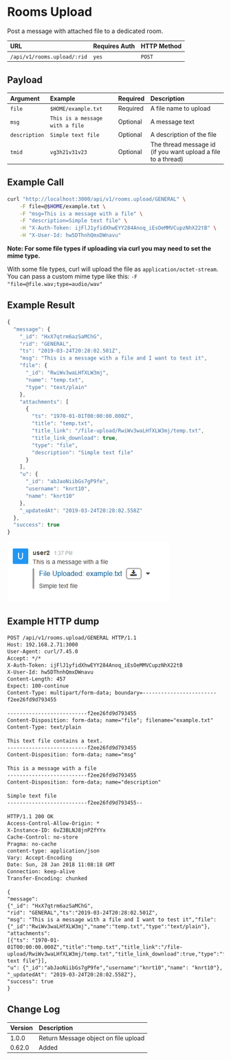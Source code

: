 # Rooms Upload

Post a message with attached file to a dedicated room.

| URL | Requires Auth | HTTP Method |
| :--- | :--- | :--- |
| `/api/v1/rooms.upload/:rid` | `yes` | `POST` |

## Payload

| Argument | Example | Required | Description |
| :--- | :--- | :--- | :--- |
| `file` | `$HOME/example.txt` | Required | A file name to upload |
| `msg` | `This is a message with a file` | Optional | A message text |
| `description` | `Simple text file` | Optional | A description of the file |
| `tmid` | `vg3h21v31v23` | Optional | The thread message id \(if you want upload a file to a thread\) |

## Example Call

```bash
curl "http://localhost:3000/api/v1/rooms.upload/GENERAL" \
    -F file=@$HOME/example.txt \
    -F "msg=This is a message with a file" \
    -F "description=Simple text file" \
    -H "X-Auth-Token: ijFlJ1yfidXhwEYY284Anoq_iEsOeMMVCupzNhX22tB" \
    -H "X-User-Id: hw5DThnhQmxDWnavu"
```

**Note: For some file types if uploading via curl you may need to set the mime type.**

With some file types, curl will upload the file as `application/octet-stream`. You can pass a custom mime type like this: `-F "file=@file.wav;type=audio/wav"`

## Example Result

```javascript
{
  "message": {
    "_id": "HxX7qtrm6azSaMChG",
    "rid": "GENERAL",
    "ts": "2019-03-24T20:28:02.501Z",
    "msg": "This is a message with a file and I want to test it",
    "file": {
      "_id": "RwiWv3waLHfXLW3mj",
      "name": "temp.txt",
      "type": "text/plain"
    },
    "attachments": [
      {
        "ts": "1970-01-01T00:00:00.000Z",
        "title": "temp.txt",
        "title_link": "/file-upload/RwiWv3waLHfXLW3mj/temp.txt",
        "title_link_download": true,
        "type": "file",
        "description": "Simple text file"
      }
    ],
    "u": {
      "_id": "abJaoNiibGs7gP9fe",
      "username": "knrt10",
      "name": "knrt10"
    },
    "_updatedAt": "2019-03-24T20:28:02.558Z"
  },
  "success": true
}
```

![A picture with a message](../../../../.gitbook/assets/example.png)

## Example HTTP dump

```text
POST /api/v1/rooms.upload/GENERAL HTTP/1.1
Host: 192.168.2.71:3000
User-Agent: curl/7.45.0
Accept: */*
X-Auth-Token: ijFlJ1yfidXhwEYY284Anoq_iEsOeMMVCupzNhX22tB
X-User-Id: hw5DThnhQmxDWnavu
Content-Length: 457
Expect: 100-continue
Content-Type: multipart/form-data; boundary=------------------------f2ee26fd9d793455

--------------------------f2ee26fd9d793455
Content-Disposition: form-data; name="file"; filename="example.txt"
Content-Type: text/plain

This text file contains a text.
--------------------------f2ee26fd9d793455
Content-Disposition: form-data; name="msg"

This is a message with a file
--------------------------f2ee26fd9d793455
Content-Disposition: form-data; name="description"

Simple text file
--------------------------f2ee26fd9d793455--

HTTP/1.1 200 OK
Access-Control-Allow-Origin: *
X-Instance-ID: 6vZ3BLNJ8jnPZfYYx
Cache-Control: no-store
Pragma: no-cache
content-type: application/json
Vary: Accept-Encoding
Date: Sun, 28 Jan 2018 11:08:18 GMT
Connection: keep-alive
Transfer-Encoding: chunked

{
"message":
{"_id": "HxX7qtrm6azSaMChG",
"rid": "GENERAL","ts":"2019-03-24T20:28:02.501Z",
"msg": "This is a message with a file and I want to test it","file":{"_id":"RwiWv3waLHfXLW3mj","name":"temp.txt","type":"text/plain"},
"attachments":
[{"ts": "1970-01-01T00:00:00.000Z","title":"temp.txt","title_link":"/file-upload/RwiWv3waLHfXLW3mj/temp.txt","title_link_download":true,"type":"file","description":"Simple text file"}],
"u": {"_id":"abJaoNiibGs7gP9fe","username":"knrt10","name": "knrt10"},
"_updatedAt": "2019-03-24T20:28:02.558Z"},
"success": true
}
```

## Change Log

| Version | Description |
| :--- | :--- |
| 1.0.0  | Return Message object on file upload |
| 0.62.0 | Added |

